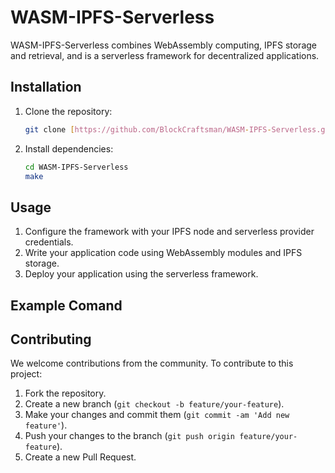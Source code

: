 # WASM-IPFS-Serverless

WASM-IPFS-Serverless combines WebAssembly computing, IPFS storage and retrieval, and is a serverless framework for decentralized applications.

## Installation

1. Clone the repository:
   ```bash
   git clone [https://github.com/BlockCraftsman/WASM-IPFS-Serverless.git](https://github.com/BlockCraftsman/WASM-IPFS-Serverless.git)
   ```

2. Install dependencies:
   ```bash
   cd WASM-IPFS-Serverless
   make
   ```

## Usage

1. Configure the framework with your IPFS node and serverless provider credentials.
2. Write your application code using WebAssembly modules and IPFS storage.
3. Deploy your application using the serverless framework.

## Example Comand



## Contributing

We welcome contributions from the community. To contribute to this project:

1. Fork the repository.
2. Create a new branch (`git checkout -b feature/your-feature`).
3. Make your changes and commit them (`git commit -am 'Add new feature'`).
4. Push your changes to the branch (`git push origin feature/your-feature`).
5. Create a new Pull Request.
